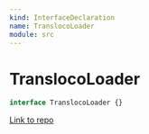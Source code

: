 ```yaml
---
kind: InterfaceDeclaration
name: TranslocoLoader
module: src
---
```


# TranslocoLoader

```ts
interface TranslocoLoader {}
```

[Link to repo](https://github.com/ngneat/transloco/blob/master/projects/ngneat/transloco/src/lib/transloco.loader.ts#L5-L7)
